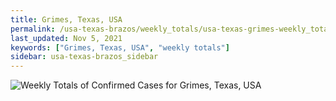 ```yaml
---
title: Grimes, Texas, USA
permalink: /usa-texas-brazos/weekly_totals/usa-texas-grimes-weekly_totals.html
last_updated: Nov 5, 2021
keywords: ["Grimes, Texas, USA", "weekly totals"]
sidebar: usa-texas-brazos_sidebar
---
```


![Weekly Totals of Confirmed Cases for Grimes, Texas, USA](/covid_tracker/images/graphs/usa-texas-grimes-weekly_totals_graph.png)
